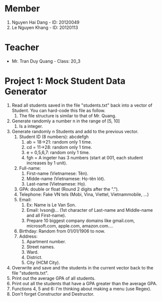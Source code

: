 # Member
1. Nguyen Hai Dang - ID: 20120049
2. Le Nguyen Khang - ID: 20120113
# Teacher
- Mr. Tran Duy Quang - Class: 20_3
# Project 1: Mock Student Data Generator
1. Read all students saved in the file "students.txt" back into a vector of Student. You can hard-code this file as follow.
   1. The file structure is similar to that of Mr. Quang.
2. Generate randomly a number n in the range of [5, 10]
   1. Is a integer.
3. Generate randomly n Students and add to the previous vector.
   1. Student ID (8 numbers): abcdefgh
      1. ab = 18->21: random only 1 time.
      2. cd = 11->28: random only 1 time.
      3. e = 0,5,6,7: random only 1 time.
      4. fgh = A ingeter has 3 numbers (start at 001, each student increases by 1 unit).
   2. Full-name:
      1. First-name (Vietnamese: Tên).
      2. Midde-name (Vietnamese: Họ-tên lót).
      3. Last-name (Vietnamese: Họ).
   3. GPA: double or float (Round 2 digits after the ".").
   4. Telephone: Fake VN tels (Mobi, Vina, Viettel, Vietnammobile, ...)
   5. Email:
      1. Ex: Name is Le Van Son.
      2. Email: lvson@... (1st character of Last-name and Middle-name and all First-name).
      3. Prepare 10 biggest company domains like  gmail.com, microsoft.com, apple.com, amazon.com....
   6. Birthday: Random from 01/01/1906 to now.
   7. Address:
      1. Apartment number.
      2. Street names.
      3. Ward.
      4. District.
      5. City (HCM City).
4.  Overwrite and save and the students in the current vector back to the file "students.txt".
5.  Print out the average GPA of all students.
6.  Print out all the students that have a GPA greater than the average GPA.
7.  Functions 4, 5 and 6: I'm thinking about making a menu (use Regex).
8.  Don't forget Constructor and Destructor.